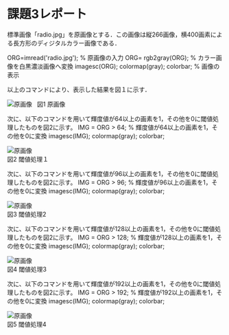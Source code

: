 ﻿# 課題3レポート

標準画像「radio.jpg」を原画像とする．この画像は縦266画像，横400画素による長方形のディジタルカラー画像である．

ORG=imread('radio.jpg'); % 原画像の入力
ORG= rgb2gray(ORG); % カラー画像を白黒濃淡画像へ変換
imagesc(ORG); colormap(gray); colorbar; % 画像の表示

以上のコマンドにより、表示した結果を図１に示す．

![原画像](https://github.com/Shun510/MATLAB2/blob/master/images/kadai3_1.jpg)  
 図1 原画像

次に、以下のコマンドを用いて輝度値が64以上の画素を1，その他を0に閾値処理したものを図2に示す。
IMG = ORG > 64; % 輝度値が64以上の画素を1，その他を0に変換
imagesc(IMG); colormap(gray); colorbar;

![原画像](https://github.com/Shun510/MATLAB2/blob/master/images/kadai3_2.jpg)  
図2 閾値処理１

次に、以下のコマンドを用いて輝度値が96以上の画素を1，その他を0に閾値処理したものを図2に示す。
IMG = ORG > 96; % 輝度値が96以上の画素を1，その他を0に変換
imagesc(IMG); colormap(gray); colorbar;

![原画像](https://github.com/Shun510/MATLAB2/blob/master/images/kadai3_3.jpg)  
図3 閾値処理2

次に、以下のコマンドを用いて輝度値が128以上の画素を1，その他を0に閾値処理したものを図2に示す。
IMG = ORG > 128; % 輝度値が128以上の画素を1，その他を0に変換
imagesc(IMG); colormap(gray); colorbar;

![原画像](https://github.com/Shun510/MATLAB2/blob/master/images/kadai3_4.jpg)  
図4 閾値処理3

次に、以下のコマンドを用いて輝度値が192以上の画素を1，その他を0に閾値処理したものを図2に示す。
IMG = ORG > 192; % 輝度値が192以上の画素を1，その他を0に変換
imagesc(IMG); colormap(gray); colorbar;

![原画像](https://github.com/Shun510/MATLAB2/blob/master/images/kadai3_5.jpg)  
図5 閾値処理4

